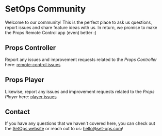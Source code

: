 # SetOps Community
Welcome to our community! This is the perfect place to ask us questions, report issues and share feature ideas with us. In return, we promise to make the Props Remote Control app (even) better :)

## Props Controller
Report any issues and improvement requests related to the *Props Controller* here: [remote-control issues](https://github.com/set-ops/remote-control/issues)

## Props Player
Likewise, report any issues and improvement requests related to the *Props Player* here: [player issues](https://github.com/set-ops/player/issues)

## Contact
If you have any questions that we haven't covered here, you can check out the [SetOps website](https://set-ops.com) or reach out to us: [hello@set-ops.com](mailto:hello@set-ops.com)!
